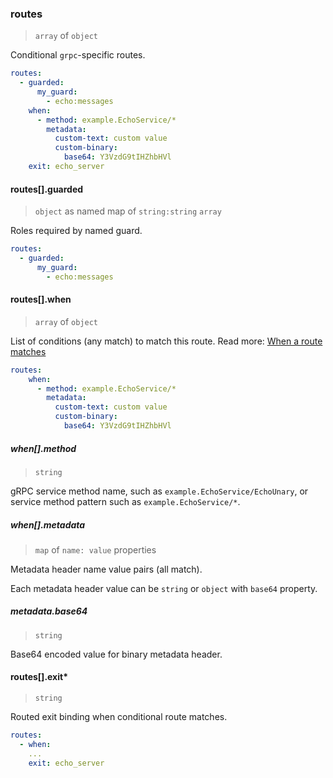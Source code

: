 
### routes

> `array` of `object`

Conditional `grpc`-specific routes.

```yaml
routes:
  - guarded:
      my_guard:
        - echo:messages
    when:
      - method: example.EchoService/*
        metadata:
          custom-text: custom value
          custom-binary:
            base64: Y3VzdG9tIHZhbHVl
    exit: echo_server
```

#### routes[].guarded

> `object` as named map of `string:string` `array`

Roles required by named guard.

```yaml
routes:
  - guarded:
      my_guard:
        - echo:messages
```

#### routes[].when

> `array` of `object`

List of conditions (any match) to match this route.
Read more: [When a route matches](../../../concepts/bindings.md#when-a-route-matches)

```yaml
routes:
    when:
      - method: example.EchoService/*
        metadata:
          custom-text: custom value
          custom-binary:
            base64: Y3VzdG9tIHZhbHVl
```

##### when[].method

> `string`

gRPC service method name, such as `example.EchoService/EchoUnary`, or service method pattern such as `example.EchoService/*`.

##### when[].metadata

> `map` of `name: value` properties

Metadata header name value pairs (all match).

Each metadata header value can be `string` or `object` with `base64` property.

##### metadata.base64

> `string`

Base64 encoded value for binary metadata header.

#### routes[].exit\*

> `string`

Routed exit binding when conditional route matches.

```yaml
routes:
  - when:
    ...
    exit: echo_server
```

